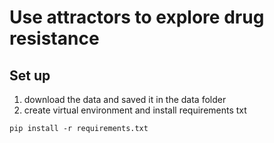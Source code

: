 # Use attractors to explore drug resistance

## Set up

1. download the data and saved it in the data folder 
2. create virtual environment and install requirements txt

```
pip install -r requirements.txt
```